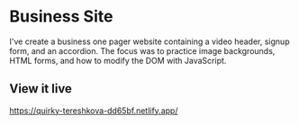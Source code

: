 # Business Site

I've create a business one pager website containing a video header, signup form, and an accordion. The focus was to practice image backgrounds, HTML forms, and how to modify the DOM with JavaScript.


## View it live
https://quirky-tereshkova-dd65bf.netlify.app/
